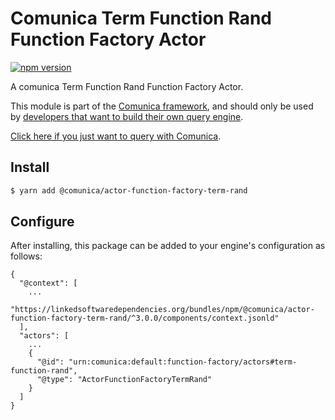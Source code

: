 # Comunica Term Function Rand Function Factory Actor

[![npm version](https://badge.fury.io/js/%40comunica%2Factor-function-factory-term-function-rand.svg)](https://www.npmjs.com/package/@comunica/actor-function-factory-term-rand)

A comunica Term Function Rand Function Factory Actor.

This module is part of the [Comunica framework](https://github.com/comunica/comunica),
and should only be used by [developers that want to build their own query engine](https://comunica.dev/docs/modify/).

[Click here if you just want to query with Comunica](https://comunica.dev/docs/query/).

## Install

```bash
$ yarn add @comunica/actor-function-factory-term-rand
```

## Configure

After installing, this package can be added to your engine's configuration as follows:
```text
{
  "@context": [
    ...
    "https://linkedsoftwaredependencies.org/bundles/npm/@comunica/actor-function-factory-term-rand/^3.0.0/components/context.jsonld"
  ],
  "actors": [
    ...
    {
      "@id": "urn:comunica:default:function-factory/actors#term-function-rand",
      "@type": "ActorFunctionFactoryTermRand"
    }
  ]
}
```
